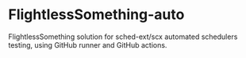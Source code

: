 # FlightlessSomething-auto
FlightlessSomething solution for sched-ext/scx automated schedulers testing, using GitHub runner and GitHub actions.
